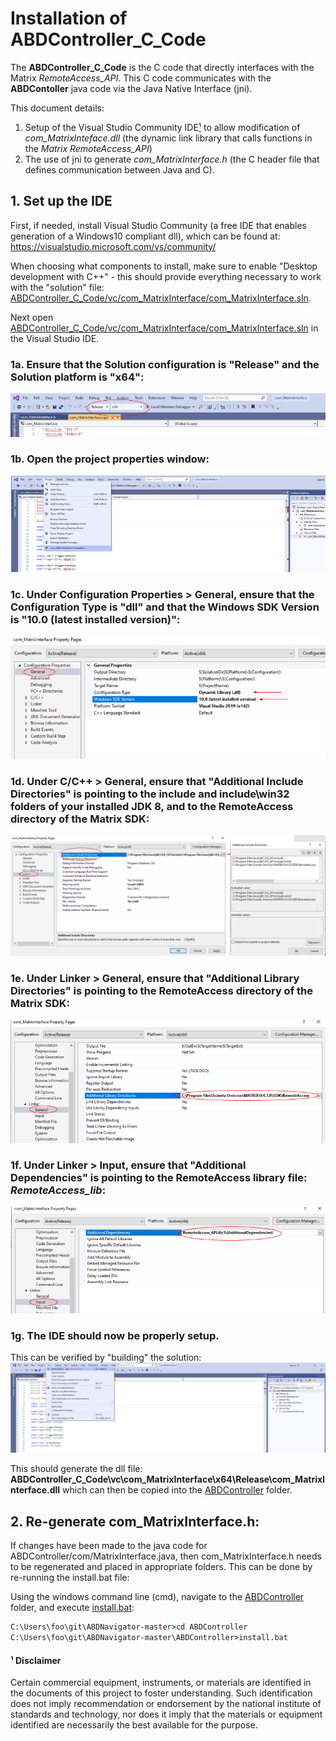 # Installation of ABDController_C_Code

The **ABDController_C_Code** is the C code that directly interfaces with the Matrix *RemoteAccess_API*.  This C code communicates with the **ABDContoller** java code via the Java Native Interface (jni).  

This document details:
1. Setup of the Visual Studio Community IDE[¹] to allow modification of *com_MatrixInteface.dll* (the dynamic link library that calls functions in the *Matrix RemoteAccess_API*)
1. The use of jni to generate *com_MatrixInterface.h* (the C header file that defines communication between Java and C).

## 1. Set up the IDE
First, if needed, install Visual Studio Community (a free IDE that enables generation of a Windows10 compliant dll), which can be found at: 
https://visualstudio.microsoft.com/vs/community/

When choosing what components to install, make sure to enable "Desktop development with C++" - this should provide everything necessary to work with the "solution" file: [ABDController_C_Code/vc/com_MatrixInterface/com_MatrixInterface.sln](vc/com_MatrixInterface/com_MatrixInterface.sln).

Next open [ABDController_C_Code/vc/com_MatrixInterface/com_MatrixInterface.sln](vc/com_MatrixInterface/com_MatrixInterface.sln) in the Visual Studio IDE.

### 1a. Ensure that the Solution configuration is "Release" and the Solution platform is "x64":
![64 bit Release](../images/vs1.PNG)

### 1b. Open the project properties window:
![Project Properties](../images/vs2.PNG)

### 1c. Under Configuration Properties > General, ensure that the Configuration Type is "dll" and that the Windows SDK Version is "10.0 (latest installed version)":
![dll and SDK](../images/vs3.PNG)

### 1d. Under C/C++ > General, ensure that "Additional Include Directories" is pointing to the include and include\win32 folders of your installed JDK 8, and to the RemoteAccess directory of the Matrix SDK:
![include](../images/vs4.PNG)

### 1e. Under Linker > General, ensure that "Additional Library Directories" is pointing to the  RemoteAccess directory of the Matrix SDK:
![linker](../images/vs5.PNG)

### 1f. Under Linker > Input, ensure that "Additional Dependencies" is pointing to the  RemoteAccess library file: *RemoteAccess_lib*:
![lib](../images/vs6.PNG)

### 1g. The IDE should now be properly setup.
This can be verified by "building" the solution:
![build](../images/vs7.PNG)

This should generate the dll file: **ABDController_C_Code\vc\com_MatrixInterface\x64\Release\com_MatrixInterface.dll** which can then be copied into the [ABDController](../ABDController) folder.

## 2. Re-generate com_MatrixInterface.h:
If changes have been made to the java code for ABDController/com/MatrixInterface.java, then com_MatrixInterface.h needs to be regenerated and placed in appropriate folders.  This can be done by re-running the install.bat file:

Using the windows command line (cmd), navigate to the [ABDController](../ABDController) folder, and execute [install.bat](install.bat):

```cmd
C:\Users\foo\git\ABDNavigator-master>cd ABDController
C:\Users\foo\git\ABDNavigator-master\ABDController>install.bat
```


#### ¹ Disclaimer
[¹]:#-disclaimer
Certain commercial equipment, instruments, or materials are identified in the documents of this project to foster understanding. Such identification does not imply recommendation or endorsement by the national institute of standards and technology, nor does it imply that the materials or equipment identified are necessarily the best available for the purpose.

